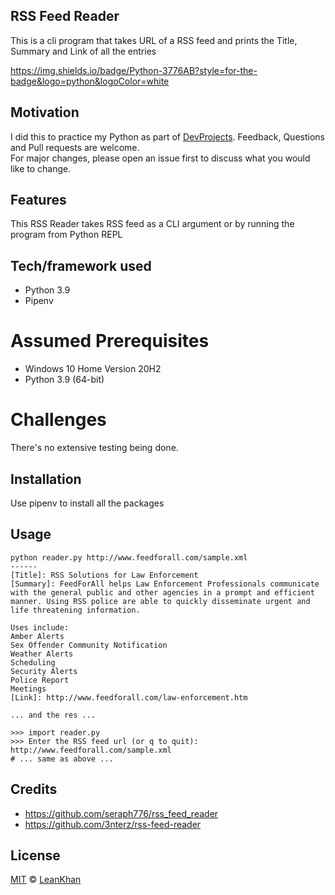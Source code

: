 ## RSS Feed Reader

This is a cli program that takes URL of a RSS feed and prints the Title, Summary and Link
of all the entries

https://img.shields.io/badge/Python-3776AB?style=for-the-badge&logo=python&logoColor=white

## Motivation

I did this to practice my Python as part of [DevProjects](https://www.codementor.io/projects/tool/rss-feed-reader-in-terminal-atx32jp82q). Feedback, Questions and Pull requests are welcome.   
For major changes, please open an issue first to discuss what you would like to change.   

## Features

This RSS Reader takes RSS feed as a CLI argument or by running the program from Python REPL

## Tech/framework used

- Python 3.9
- Pipenv

# Assumed Prerequisites

- Windows 10 Home Version 20H2
- Python 3.9 (64-bit)

# Challenges

There's no extensive testing being done.

## Installation

Use pipenv to install all the packages

## Usage

```
python reader.py http://www.feedforall.com/sample.xml
------
[Title]: RSS Solutions for Law Enforcement
[Summary]: FeedForAll helps Law Enforcement Professionals communicate with the general public and other agencies in a prompt and efficient manner. Using RSS police are able to quickly disseminate urgent and life threatening information.

Uses include:
Amber Alerts
Sex Offender Community Notification
Weather Alerts
Scheduling
Security Alerts
Police Report
Meetings
[Link]: http://www.feedforall.com/law-enforcement.htm

... and the res ...
```

```
>>> import reader.py
>>> Enter the RSS feed url (or q to quit): http://www.feedforall.com/sample.xml
# ... same as above ...
```

## Credits

- https://github.com/seraph776/rss_feed_reader
- https://github.com/3nterz/rss-feed-reader


## License
[MIT](https://choosealicense.com/licenses/mit/) © [LeanKhan](https://github.com/LeanKhan)